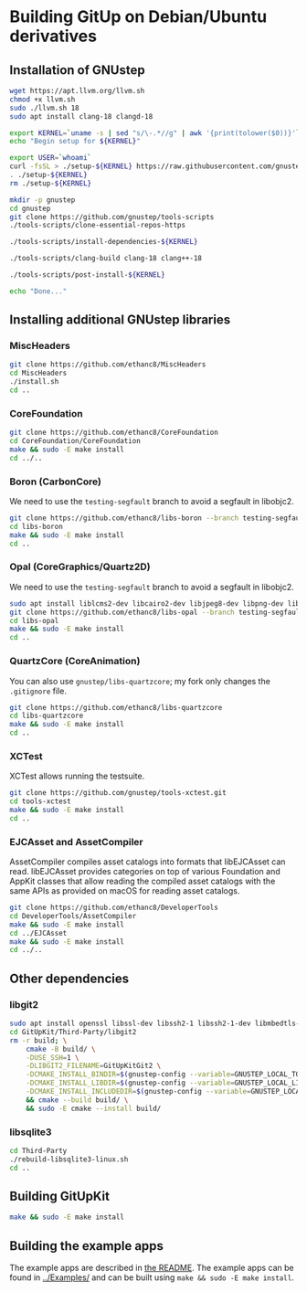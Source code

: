 # Building GitUp on Debian/Ubuntu derivatives

## Installation of GNUstep

```bash
wget https://apt.llvm.org/llvm.sh
chmod +x llvm.sh
sudo ./llvm.sh 18
sudo apt install clang-18 clangd-18

export KERNEL=`uname -s | sed "s/\-.*//g" | awk '{print(tolower($0))}'`
echo "Begin setup for ${KERNEL}"

export USER=`whoami`
curl -fsSL > ./setup-${KERNEL} https://raw.githubusercontent.com/gnustep/tools-scripts/master/setup-${KERNEL}
. ./setup-${KERNEL}
rm ./setup-${KERNEL}

mkdir -p gnustep
cd gnustep
git clone https://github.com/gnustep/tools-scripts
./tools-scripts/clone-essential-repos-https

./tools-scripts/install-dependencies-${KERNEL}

./tools-scripts/clang-build clang-18 clang++-18

./tools-scripts/post-install-${KERNEL}

echo "Done..."
```

## Installing additional GNUstep libraries

### MiscHeaders

```bash
git clone https://github.com/ethanc8/MiscHeaders
cd MiscHeaders
./install.sh
cd ..
```

### CoreFoundation

```bash
git clone https://github.com/ethanc8/CoreFoundation
cd CoreFoundation/CoreFoundation
make && sudo -E make install
cd ../..
```

### Boron (CarbonCore)

We need to use the `testing-segfault` branch to avoid a segfault in libobjc2.

```bash
git clone https://github.com/ethanc8/libs-boron --branch testing-segfault
cd libs-boron
make && sudo -E make install
cd ..
```

### Opal (CoreGraphics/Quartz2D)

We need to use the `testing-segfault` branch to avoid a segfault in libobjc2.

```bash
sudo apt install liblcms2-dev libcairo2-dev libjpeg8-dev libpng-dev libtiff5-dev
git clone https://github.com/ethanc8/libs-opal --branch testing-segfault
cd libs-opal
make && sudo -E make install
cd ..
```

### QuartzCore (CoreAnimation)

You can also use `gnustep/libs-quartzcore`; my fork only changes the `.gitignore` file.

```bash
git clone https://github.com/ethanc8/libs-quartzcore
cd libs-quartzcore
make && sudo -E make install
cd ..
```

### XCTest

XCTest allows running the testsuite.

```bash
git clone https://github.com/gnustep/tools-xctest.git
cd tools-xctest
make && sudo -E make install
cd ..
```

### EJCAsset and AssetCompiler

AssetCompiler compiles asset catalogs into formats that libEJCAsset can read. libEJCAsset provides categories on top of various Foundation and AppKit classes that allow reading the compiled asset catalogs with the same APIs as provided on macOS for reading asset catalogs.

```bash
git clone https://github.com/ethanc8/DeveloperTools
cd DeveloperTools/AssetCompiler
make && sudo -E make install
cd ../EJCAsset
make && sudo -E make install
cd ../..
```

## Other dependencies

### libgit2

```bash
sudo apt install openssl libssl-dev libssh2-1 libssh2-1-dev libmbedtls-dev libpcre2-dev zlib1g-dev python3
cd GitUpKit/Third-Party/libgit2
rm -r build; \
    cmake -B build/ \
    -DUSE_SSH=1 \
    -DLIBGIT2_FILENAME=GitUpKitGit2 \
    -DCMAKE_INSTALL_BINDIR=$(gnustep-config --variable=GNUSTEP_LOCAL_TOOLS) \
    -DCMAKE_INSTALL_LIBDIR=$(gnustep-config --variable=GNUSTEP_LOCAL_LIBRARIES) \
    -DCMAKE_INSTALL_INCLUDEDIR=$(gnustep-config --variable=GNUSTEP_LOCAL_HEADERS)/GitUpKitGit2 \
    && cmake --build build/ \
    && sudo -E cmake --install build/
```

### libsqlite3

```bash
cd Third-Party
./rebuild-libsqlite3-linux.sh
cd ..
```

## Building GitUpKit

```bash
make && sudo -E make install
```

## Building the example apps

The example apps are described in [the README](../README.md). The example apps can be found in [../Examples/](../Examples/) and can be built using `make && sudo -E make install`.
